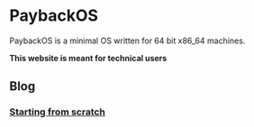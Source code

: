 # PaybackOS

PaybackOS is a minimal OS written for 64 bit x86_64 machines.

**This website is meant for technical users**

## Blog

### [Starting from scratch](blog/startingover.html)
